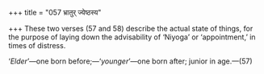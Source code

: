 +++
title = "057 भ्रातुर् ज्येष्ठस्य"

+++
These two verses (57 and 58) describe the actual state of things, for
the purpose of laying down the advisability of ‘Niyoga’ or
‘appointment,’ in times of distress.

‘*Elder*’—one born before;—‘*younger*’—one born after; junior in
age.—(57)
